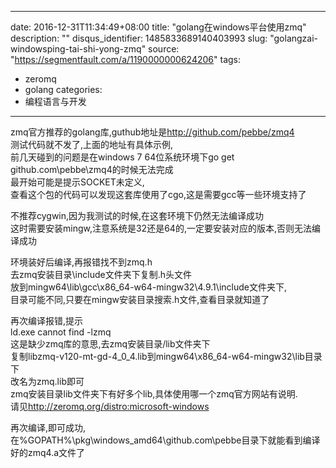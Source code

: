 
---
date: 2016-12-31T11:34:49+08:00
title: "golang在windows平台使用zmq"
description: ""
disqus_identifier: 1485833689140403993
slug: "golangzai-windowsping-tai-shi-yong-zmq"
source: "https://segmentfault.com/a/1190000000624206"
tags: 
- zeromq 
- golang 
categories:
- 编程语言与开发
---

zmq官方推荐的golang库,guthub地址是<http://github.com/pebbe/zmq4>\
测试代码就不发了,上面的地址有具体示例,\
前几天碰到的问题是在windows 7 64位系统环境下go get
github.com\\pebbe\\zmq4的时候无法完成\
最开始可能是提示SOCKET未定义,\
查看这个包的代码可以发现这套库使用了cgo,这是需要gcc等一些环境支持了

不推荐cygwin,因为我测试的时候,在这套环境下仍然无法编译成功\
这时需要安装mingw,注意系统是32还是64的,一定要安装对应的版本,否则无法编译成功

环境装好后编译,再报错找不到zmq.h\
去zmq安装目录\\include文件夹下复制.h头文件\
放到mingw64\\lib\\gcc\\x86\_64-w64-mingw32\\4.9.1\\include文件夹下,\
目录可能不同,只要在mingw安装目录搜索.h文件,查看目录就知道了

再次编译报错,提示\
ld.exe cannot find -lzmq\
这是缺少zmq库的意思,去zmq安装目录/lib文件夹下\
复制libzmq-v120-mt-gd-4\_0\_4.lib到mingw64\\x86\_64-w64-mingw32\\lib目录下\
改名为zmq.lib即可\
zmq安装目录lib文件夹下有好多个lib,具体使用哪一个zmq官方网站有说明.\
请见<http://zeromq.org/distro:microsoft-windows>

再次编译,即可成功,\
在%GOPATH%\\pkg\\windows\_amd64\\github.com\\pebbe目录下就能看到编译好的zmq4.a文件了

